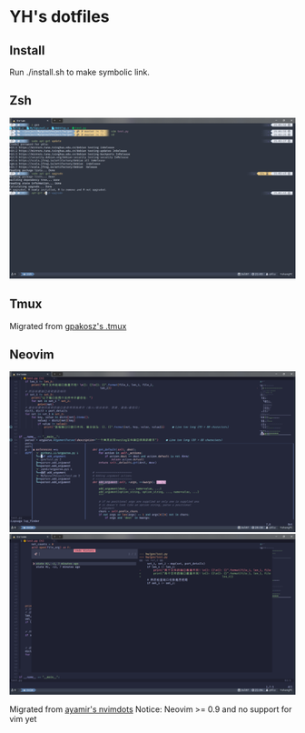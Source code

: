 # YH's dotfiles

## Install

Run ./install.sh to make symbolic link.

## Zsh

![zsh](./picture/autosuggest.png)

## Tmux

Migrated from [gpakosz's .tmux](https://github.com/gpakosz/.tmux)

## Neovim

![nvim](./picture/showref.png)
![nvim](./picture/telescope.png)

Migrated from [ayamir's nvimdots](https://github.com/ayamir/nvimdots)
Notice: Neovim >= 0.9 and no support for vim yet

